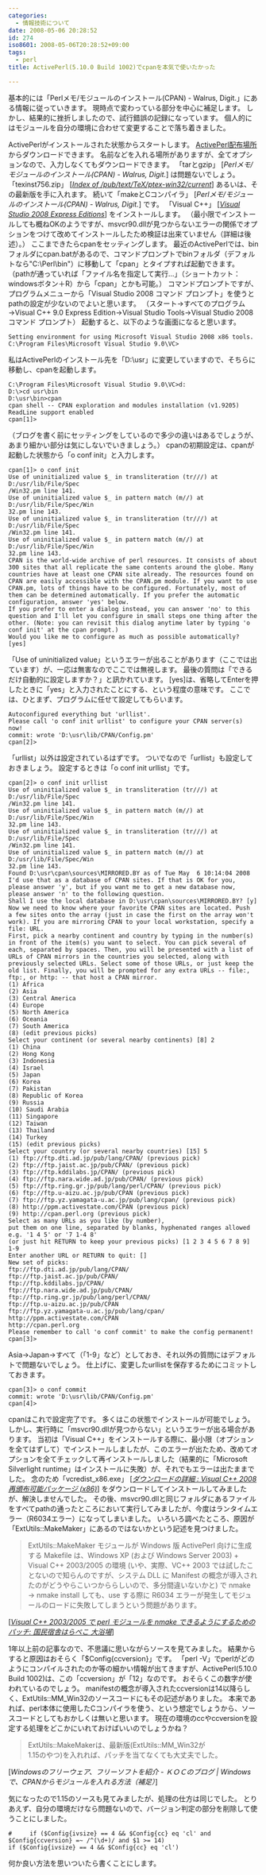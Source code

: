 ```yaml
---
categories:
  - 情報技術について
date: 2008-05-06 20:28:52
id: 274
iso8601: 2008-05-06T20:28:52+09:00
tags:
  - perl
title: ActivePerl(5.10.0 Build 1002)でcpanを本気で使いたかった

---
```


<p>基本的には「Perlメモ/モジュールのインストール(CPAN) - Walrus, Digit.」にある情報に従っていきます。
現時点で変わっている部分を中心に補足します。
しかし、結果的に挫折しましたので、試行錯誤の記録になっています。
個人的にはモジュールを自分の環境に合わせて変更することで落ち着きました。</p>

<p>
ActivePerlがインストールされた状態からスタートします。
<a href="http://www.activestate.com/activeperl/downloads">ActivePerl配布場所</a>からダウンロードできます。
名前などを入れる場所がありますが、全てオプションなので、入力しなくてもダウンロードできます。
「<quote>tarとgzip</quote>」 [<cite title="Source: Perlメモ/モジュールのインストール(CPAN) - Walrus, Digit.; Accessed Date: 5/6/2008">Perlメモ/モジュールのインストール(CPAN) - Walrus, Digit.</cite>] は問題ないでしょう。
「<quote>texinst756.zip</quote>」 [<cite title="Source: Index of /pub/text/TeX/ptex-win32/current; Accessed Date: 5/6/2008"><a href="http://www.ring.gr.jp/pub/text/TeX/ptex-win32/current/">Index of /pub/text/TeX/ptex-win32/current</a></cite>] あるいは、その最新版を手に入れます。
続いて「<quote>makeとCコンパイラ</quote>」 [<cite title="Source: Perlメモ/モジュールのインストール(CPAN) - Walrus, Digit.; Accessed Date: 5/6/2008">Perlメモ/モジュールのインストール(CPAN) - Walrus, Digit.</cite>] です。
「<quote>Visual C++</quote>」 [<cite title="Source: Visual Studio 2008 Express Editions; Accessed Date: 5/6/2008"><a href="http://www.microsoft.com/ja-jp/dev/express/default.aspx">Visual Studio 2008 Express Editions</a></cite>] をインストールします。
（最小限でインストールしても概ねOKのようですが、msvcr90.dllが見つからないエラーの関係でオプションをつけて改めてインストールしたため検証は出来ていません（詳細は後述）。）
ここまできたらcpanをセッティングします。
最近のActivePerlでは、binフォルダにcpan.batがあるので、コマンドプロンプトでbinフォルダ（デフォルトなら"C:&#92;Perl&#92;bin"）に移動して「cpan」とタイプすれば起動できます。
（pathが通っていれば「ファイル名を指定して実行...」（ショートカット：windowsボタン＋R）から「cpan」とかも可能。）
コマンドプロンプトですが、プログラムメニューから「Visual Studio 2008 コマンド プロンプト」を使うとpathの設定が少ないのでよいと思います。
（スタート→すべてのプログラム→Visual C++ 9.0 Express Edition→Visual Studio Tools→Visual Studio 2008 コマンド プロンプト）
起動すると、以下のような画面になると思います。</p>

<pre><code>Setting environment for using Microsoft Visual Studio 2008 x86 tools.
C:\Program Files\Microsoft Visual Studio 9.0\VC&#62;
</code></pre>

<p>私はActivePerlのインストール先を「D:&#92;usr」に変更していますので、そちらに移動し、cpanを起動します。</p>

<pre><code>C:\Program Files\Microsoft Visual Studio 9.0\VC&#62;d:
D:\&#62;cd usr\bin
D:\usr\bin&#62;cpan
cpan shell -- CPAN exploration and modules installation (v1.9205)
ReadLine support enabled
cpan[1]&#62;</code></pre>

<p>（ブログを書く前にセッティングをしているので多少の違いはあるでしょうが、あまり細かい部分は気にしないでいきましょう。）
cpanの初期設定は、cpanが起動した状態から「o conf init」と入力します。</p>

<pre><code>cpan[1]&#62; o conf init
Use of uninitialized value &#36;_ in transliteration (tr///) at D:/usr/lib/File/Spec
/Win32.pm line 141.
Use of uninitialized value &#36;_ in pattern match (m//) at D:/usr/lib/File/Spec/Win
32.pm line 143.
Use of uninitialized value &#36;_ in transliteration (tr///) at D:/usr/lib/File/Spec
/Win32.pm line 141.
Use of uninitialized value &#36;_ in pattern match (m//) at D:/usr/lib/File/Spec/Win
32.pm line 143.
CPAN is the world-wide archive of perl resources. It consists of about
300 sites that all replicate the same contents around the globe. Many
countries have at least one CPAN site already. The resources found on
CPAN are easily accessible with the CPAN.pm module. If you want to use
CPAN.pm, lots of things have to be configured. Fortunately, most of
them can be determined automatically. If you prefer the automatic
configuration, answer 'yes' below.
If you prefer to enter a dialog instead, you can answer 'no' to this
question and I'll let you configure in small steps one thing after the
other. (Note: you can revisit this dialog anytime later by typing 'o
conf init' at the cpan prompt.)
Would you like me to configure as much as possible automatically? [yes]</code></pre>

<p>「Use of uninitialized value」というエラーが出ることがあります（ここでは出ています）が、一応は無害なのでここでは無視します。
最後の質問は「できるだけ自動的に設定しますか？」と訊かれています。
[yes]は、省略してEnterを押したときに「yes」と入力されたことにする、という程度の意味です。
ここでは、ひとまず、プログラムに任せて設定してもらいます。</p>

<pre><code>Autoconfigured everything but 'urllist'.
Please call 'o conf init urllist' to configure your CPAN server(s) now!
commit: wrote 'D:\usr\lib/CPAN/Config.pm'
cpan[2]&#62;</code></pre>

<p>「urllist」以外は設定されているはずです。
ついでなので「urllist」も設定しておきましょう。
設定するときは「o conf init urllist」です。</p>

<pre><code>cpan[2]&#62; o conf init urllist
Use of uninitialized value &#36;_ in transliteration (tr///) at D:/usr/lib/File/Spec
/Win32.pm line 141.
Use of uninitialized value &#36;_ in pattern match (m//) at D:/usr/lib/File/Spec/Win
32.pm line 143.
Use of uninitialized value &#36;_ in transliteration (tr///) at D:/usr/lib/File/Spec
/Win32.pm line 141.
Use of uninitialized value &#36;_ in pattern match (m//) at D:/usr/lib/File/Spec/Win
32.pm line 143.
Found D:\usr\cpan\sources\MIRRORED.BY as of Tue May  6 10:14:04 2008
I'd use that as a database of CPAN sites. If that is OK for you,
please answer 'y', but if you want me to get a new database now,
please answer 'n' to the following question.
Shall I use the local database in D:\usr\cpan\sources\MIRRORED.BY? [y]
Now we need to know where your favorite CPAN sites are located. Push
a few sites onto the array (just in case the first on the array won't
work). If you are mirroring CPAN to your local workstation, specify a
file: URL.
First, pick a nearby continent and country by typing in the number(s)
in front of the item(s) you want to select. You can pick several of
each, separated by spaces. Then, you will be presented with a list of
URLs of CPAN mirrors in the countries you selected, along with
previously selected URLs. Select some of those URLs, or just keep the
old list. Finally, you will be prompted for any extra URLs -- file:,
ftp:, or http: -- that host a CPAN mirror.
(1) Africa
(2) Asia
(3) Central America
(4) Europe
(5) North America
(6) Oceania
(7) South America
(8) (edit previous picks)
Select your continent (or several nearby continents) [8] 2
(1) China
(2) Hong Kong
(3) Indonesia
(4) Israel
(5) Japan
(6) Korea
(7) Pakistan
(8) Republic of Korea
(9) Russia
(10) Saudi Arabia
(11) Singapore
(12) Taiwan
(13) Thailand
(14) Turkey
(15) (edit previous picks)
Select your country (or several nearby countries) [15] 5
(1) ftp://ftp.dti.ad.jp/pub/lang/CPAN/ (previous pick)
(2) ftp://ftp.jaist.ac.jp/pub/CPAN/ (previous pick)
(3) ftp://ftp.kddilabs.jp/CPAN/ (previous pick)
(4) ftp://ftp.nara.wide.ad.jp/pub/CPAN/ (previous pick)
(5) ftp://ftp.ring.gr.jp/pub/lang/perl/CPAN/ (previous pick)
(6) ftp://ftp.u-aizu.ac.jp/pub/CPAN (previous pick)
(7) ftp://ftp.yz.yamagata-u.ac.jp/pub/lang/cpan/ (previous pick)
(8) http://ppm.activestate.com/CPAN (previous pick)
(9) http://cpan.perl.org (previous pick)
Select as many URLs as you like (by number),
put them on one line, separated by blanks, hyphenated ranges allowed
e.g. '1 4 5' or '7 1-4 8'
(or just hit RETURN to keep your previous picks) [1 2 3 4 5 6 7 8 9] 1-9
Enter another URL or RETURN to quit: []
New set of picks:
ftp://ftp.dti.ad.jp/pub/lang/CPAN/
ftp://ftp.jaist.ac.jp/pub/CPAN/
ftp://ftp.kddilabs.jp/CPAN/
ftp://ftp.nara.wide.ad.jp/pub/CPAN/
ftp://ftp.ring.gr.jp/pub/lang/perl/CPAN/
ftp://ftp.u-aizu.ac.jp/pub/CPAN
ftp://ftp.yz.yamagata-u.ac.jp/pub/lang/cpan/
http://ppm.activestate.com/CPAN
http://cpan.perl.org
Please remember to call 'o conf commit' to make the config permanent!
cpan[3]&#62;</code></pre>

<p>Asia→Japan→すべて（「1-9」など）としておき、それ以外の質問にはデフォルトで問題ないでしょう。
仕上げに、変更したurllistを保存するためにコミットしておきます。</p>

<pre><code>cpan[3]&#62; o conf commit
commit: wrote 'D:\usr\lib/CPAN/Config.pm'
cpan[4]&#62;</code></pre>

<p>cpanはこれで設定完了です。
多くはこの状態でインストールが可能でしょう。
しかし、実行時に「msvcr90.dllが見つからない」というエラーが出る場合があります。
当初は「Visual C++」をインストールする際に、最小限（オプションを全てはずして）でインストールしましたが、このエラーが出たため、改めてオプションを全てチェックして再インストールしました（結果的に「Microsoft Silverlight runtime」はインストールに失敗）が、それでもエラーは出たままでした。
念のため「<quote>vcredist_x86.exe</quote>」 [<cite title="Source: ダウンロードの詳細 : Visual C++ 2008 再頒布可能パッケージ (x86); Accessed Date: 5/6/2008"><a href="http://www.microsoft.com/ja-jp/download/details.aspx?id=29">ダウンロードの詳細 : Visual C++ 2008 再頒布可能パッケージ (x86)</a></cite>] をダウンロードしてインストールしてみましたが、解決しませんでした。
その後、msvcr90.dllと同じフォルダにあるファイルをすべてpathの通ったところにおいて実行してみましたが、今度はランタイムエラー（R6034エラー）になってしまいました。
いろいろ調べたところ、原因が「ExtUtils::MakeMaker」にあるのではないかという記述を見つけました。</p>

<blockquote cite="http://harapeko.asablo.jp/blog/2006/12/21/1041020" title="Source: Visual C++ 2003/2005 で perl モジュールを nmake できるようにするためのパッチ: 国民宿舎はらぺこ 大浴場; Accessed Date: 5/6/2008" class="blockquote"><p>ExtUtils::MakeMaker モジュールが Windows 版 ActivePerl 向けに生成する Makefile は、Windows XP (および Windows Server 2003) + Visual C++ 2003/2005 の環境 (いや、実際、VC++ 2003 では試したことないので知らんのですが、システム DLL に Manifest の概念が導入されたのがどうやらこいつかららしいので、多分間違いないかと) で nmake → nmake install しても、use する際に R6034 エラーが発生してモジュールのロードに失敗してしまうという問題があります。</p></blockquote>

<div class="cite"> [<cite><a href="http://harapeko.asablo.jp/blog/2006/12/21/1041020">Visual C++ 2003/2005 で perl モジュールを nmake できるようにするためのパッチ: 国民宿舎はらぺこ 大浴場</a></cite>] </div>

<p>1年以上前の記事なので、不思議に思いながらソースを見てみました。
結果からすると原因はおそらく「$Config{ccversion}」です。
「perl -V」でperlがどのようにコンパイルされたのか等の細かい情報が出てきますが、ActivePerl(5.10.0 Build 1002)は、この「ccversion」が「12」なのです。
おそらくこの数字が使われているのでしょう。
manifestの概念が導入されたccversionは14以降らしく、ExtUtils::MM_Win32のソースコードにもその記述がありました。
本来であれば、perl本体に使用したCコンパイラを使う、という想定でしょうから、ソースコードとしてもおかしくは無いと思います。
現在の環境のccやccversionを設定する処理をどこかにいれておけばいいのでしょうかね？</p>

<blockquote cite="http://blog.ko-c.jp/?eid=662980" title="Source: Windowsのフリーウェア、フリーソフトを紹介 - ＫＯＣのブログ | Windowsで、CPANからモジュールを入れる方法（補足）; Accessed Date: 5/6/2008" class="blockquote"><p>ExtUtils::MakeMakerは、最新版(ExtUtils::MM_Win32が
<br>1.15のやつ)を入れれば、パッチを当てなくても大丈夫でした。</p></blockquote>

<div class="cite"> [<cite>Windowsのフリーウェア、フリーソフトを紹介 - ＫＯＣのブログ | Windowsで、CPANからモジュールを入れる方法（補足）</cite>] </div>

<p>気になったので1.15のソースも見てみましたが、処理の仕方は同じでした。
とりあえず、自分の環境だけなら問題ないので、バージョン判定の部分を削除して使うことにしました。</p>

<pre><code>#     if (&#36;Config{ivsize} == 4 &#38;&#38; &#36;Config{cc} eq 'cl' and &#36;Config{ccversion} =~ /^(\d+)/ and &#36;1 &#62;= 14)
if (&#36;Config{ivsize} == 4 &#38;&#38; &#36;Config{cc} eq 'cl')
</code></pre>

<p>何か良い方法を思いついたら書くことにします。</p>
    	